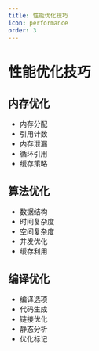 ```yaml
---
title: 性能优化技巧
icon: performance
order: 3
---
```


# 性能优化技巧

## 内存优化
- 内存分配
- 引用计数
- 内存泄漏
- 循环引用
- 缓存策略

## 算法优化
- 数据结构
- 时间复杂度
- 空间复杂度
- 并发优化
- 缓存利用

## 编译优化
- 编译选项
- 代码生成
- 链接优化
- 静态分析
- 优化标记
